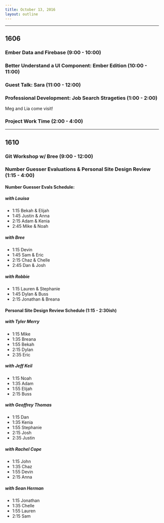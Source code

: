 ```yaml
---
title: October 13, 2016
layout: outline
---
```




***

## 1606

### Ember Data and Firebase (9:00 - 10:00)

### Better Understand a UI Component: Ember Edition (10:00 - 11:00)

### Guest Talk: Sara (11:00 - 12:00)

### Professional Development: Job Search Strageties (1:00 - 2:00)
Meg and Lia come visit!

### Project Work Time (2:00 - 4:00)

***

## 1610

### Git Workshop w/ Bree (9:00 - 12:00)

### Number Guesser Evaluations & Personal Site Design Review (1:15 - 4:00)

#### Number Guesser Evals Schedule:

##### with Louisa
- 1:15 Bekah & Elijah
- 1:45 Justin & Anna
- 2:15 Adam & Kenia
- 2:45 Mike & Noah

##### with Bree
- 1:15 Devin
- 1:45 Sam & Eric
- 2:15 Chaz & Chelle
- 2:45 Dan & Josh

##### with Robbie
- 1:15 Lauren & Stephanie
- 1:45 Dylan & Buss
- 2:15 Jonathan & Breana

#### Personal Site Design Review Schedule (1:15 - 2:30ish)

##### with Tyler Merry

- 1:15 Mike
- 1:35 Breana
- 1:55 Bekah
- 2:15 Dylan
- 2:35 Eric

##### with Jeff Keil

- 1:15 Noah
- 1:35 Adam
- 1:55 Elijah
- 2:15 Buss

##### with Geoffrey Thomas

- 1:15 Dan
- 1:35 Kenia
- 1:55 Stephanie
- 2:15 Josh
- 2:35 Justin

##### with Rachel Cope

- 1:15 John
- 1:35 Chaz
- 1:55 Devin
- 2:15 Anna

##### with Sean Herman

- 1:15 Jonathan
- 1:35 Chelle
- 1:55 Lauren
- 2:15 Sam
